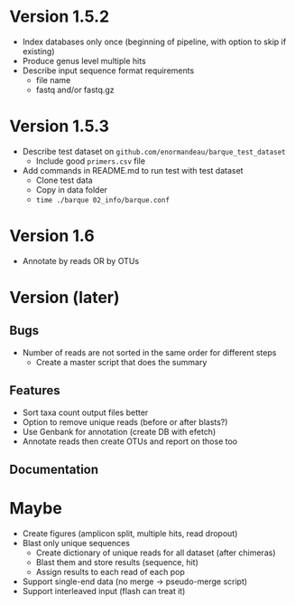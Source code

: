 # Version 1.5.2
- Index databases only once (beginning of pipeline, with option to skip if existing)
- Produce genus level multiple hits
- Describe input sequence format requirements
  - file name
  - fastq and/or fastq.gz

# Version 1.5.3
- Describe test dataset on `github.com/enormandeau/barque_test_dataset`
  - Include good `primers.csv` file
- Add commands in README.md to run test with test dataset
  - Clone test data
  - Copy in data folder
  - `time ./barque 02_info/barque.conf`

# Version 1.6
- Annotate by reads OR by OTUs

# Version (later)
## Bugs
- Number of reads are not sorted in the same order for different steps
  - Create a master script that does the summary

## Features
- Sort taxa count output files better
- Option to remove unique reads (before or after blasts?)
- Use Genbank for annotation (create DB with efetch)
- Annotate reads then create OTUs and report on those too

## Documentation

# Maybe
- Create figures (amplicon split, multiple hits, read dropout)
- Blast only unique sequences
  - Create dictionary of unique reads for all dataset (after chimeras)
  - Blast them and store results (sequence, hit)
  - Assign results to each read of each pop
- Support single-end data (no merge -> pseudo-merge script)
- Support interleaved input (flash can treat it)
